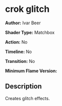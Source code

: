 # crok glitch

**Author:** Ivar Beer

**Shader Type:** Matchbox

**Action:** No

**Timeline:** No

**Transition:** No

**Minimum Flame Version:** 


## Description
Creates glitch effects.
